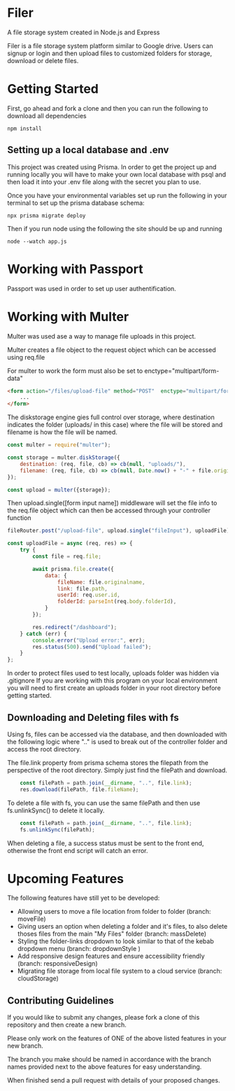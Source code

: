 # Filer
A file storage system created in Node.js and Express

Filer is a file storage system platform similar to Google drive. Users can signup or login and then upload files to customized folders for storage, download or delete files.

# Getting Started

First, go ahead and fork a clone and then you can run the following to download all dependencies

```
npm install
```

## Setting up a local database and .env

This project was created using Prisma. In order to get the project up and running locally you will have to make your own local database with psql and then load it into your .env file along with the secret you plan to use.

Once you have your environmental variables set up run the following in your terminal to set up the prisma database schema:
```
npx prisma migrate deploy
```

Then if you run node using the following the site should be up and running
```
node --watch app.js
```

# Working with Passport

Passport was used in order to set up user authentification. 

# Working with Multer

Multer was used ase a way to manage file uploads in this project.

Multer creates a file object to the request object which can be accessed using req.file

For multer to work the form must also be set to enctype="multipart/form-data" 

```html
<form action="/files/upload-file" method="POST"  enctype="multipart/form-data" >
    ...
</form>
```

The diskstorage engine gies full control over storage, where destination indicates the folder (uploads/ in this case) where the file will be stored and filename is how the file will be named.

```js
const multer = require("multer");

const storage = multer.diskStorage({
    destination: (req, file, cb) => cb(null, "uploads/"),
    filename: (req, file, cb) => cb(null, Date.now() + "-" + file.originalname),
});

const upload = multer({storage});
```


Then upload.single([form input name]) middleware will set the file info to the req.file object which can then be accessed through your controller function

```js
fileRouter.post("/upload-file", upload.single("fileInput"), uploadFile);
```

```js
const uploadFile = async (req, res) => {
    try {
        const file = req.file;

        await prisma.file.create({
            data: {
                fileName: file.originalname,
                link: file.path,
                userId: req.user.id,
                folderId: parseInt(req.body.folderId),
            }
        });

        res.redirect("/dashboard");
    } catch (err) {
        console.error("Upload error:", err);
        res.status(500).send("Upload failed");
    }
};
```

In order to protect files used to test locally, uploads folder was hidden via .gitignore If you are working with this program on your local environment you will need to first create an uploads folder in your root directory before getting started.

## Downloading and Deleting files with fs

Using fs, files can be accessed via the database, and then downloaded with the following logic where ".." is used to break out of the controller folder and access the root directory.

The file.link property from prisma schema stores the filepath from the perspective of the root directory. Simply just find the filePath and download.

```js
    const filePath = path.join(__dirname, "..", file.link); 
    res.download(filePath, file.fileName);
```

To delete a file with fs, you can use the same filePath and then use fs.unlinkSync() to delete it locally.
```js
    const filePath = path.join(__dirname, "..", file.link); 
    fs.unlinkSync(filePath);
```

When deleting a file, a success status must be sent to the front end, otherwise the front end script will catch an error.


# Upcoming Features

The following features have still yet to be developed:

- Allowing users to move a file location from folder to folder (branch: moveFile)
- Giving users an option when deleting a folder and it's files, to also delete thoses files from the main "My Files" folder (branch: massDelete)
- Styling the folder-links dropdown to look similar to that of the kebab dropdown menu (branch: dropdownStyle )
- Add responsive design features and ensure accessibility friendly (branch: responsiveDesign)
- Migrating file storage from local file system to a cloud service (branch: cloudStorage)

## Contributing Guidelines

If you would like to submit any changes, please fork a clone of this repository and then create a new branch.

Please only work on the features of ONE of the above listed features in your new branch. 

The branch you make should be named in accordance with the branch names provided next to the above features for easy understanding.

When finished send a pull request with details of your proposed changes.
